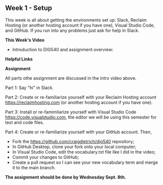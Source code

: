 ## Week 1 - Setup

This week is all about getting the environments set up: Slack, Reclaim Hosting (or another hosting account if you have one), Visual Studio Code, and GitHub. If you run into any problems just ask for help in Slack.

**This Week's Video**

- Introduction to DIG540 and assignment overview: 

**Helpful Links**

**Assignment**

All parts othe assignment are discussed in the intro video above.

Part 1: Say "hi" in Slack.

Part 2: Create or re-familiarize yourself with your Reclaim Hosting account <https://reclaimhosting.com> (or another hosting account if you have one).

Part 3: Install or re-famimliarize yourself with Visual Studio Code <https://code.visualstudio.com>, the editor we will be using this semester for text and code files.

Part 4: Create or re-familiarize yourself with your GitHub account. Then, 
- Fork the <https://github.com/craigdietrich/dig540> repository;
- In GitHub Desktop, clone your fork onto your local computer;
- In Visual Studio Code, edit the vocabulary.txt file like I did in the video;
- Commit your changes to GitHub;
- Create a pull request so I can see your new vocabulary term and merge it to the main branch.

**The assignment should be done by Wednesday Sept. 8th.**
